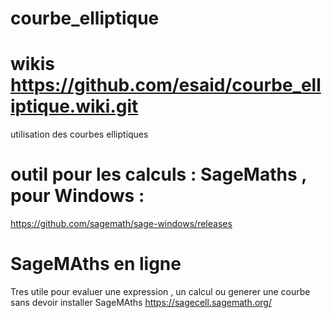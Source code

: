 # courbe_elliptique
# wikis https://github.com/esaid/courbe_elliptique.wiki.git
utilisation des courbes elliptiques 
# outil pour les calculs : SageMaths  , pour Windows :
https://github.com/sagemath/sage-windows/releases
# SageMAths en ligne 
Tres utile pour evaluer une expression , un calcul ou generer une courbe
sans devoir installer SageMAths
https://sagecell.sagemath.org/


